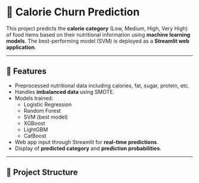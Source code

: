 # 🥗 Calorie Churn Prediction

This project predicts the **calorie category** (Low, Medium, High, Very High) of food items based on their nutritional information using **machine learning models**. The best-performing model (SVM) is deployed as a **Streamlit web application**.

---

## 🔹 Features

- Preprocessed nutritional data including calories, fat, sugar, protein, etc.
- Handles **imbalanced data** using SMOTE.
- Models trained:
  - Logistic Regression
  - Random Forest
  - SVM (best model)
  - XGBoost
  - LightGBM
  - CatBoost
- Web app input through Streamlit for **real-time predictions**.
- Display of **predicted category** and **prediction probabilities**.

---

## 🔹 Project Structure

